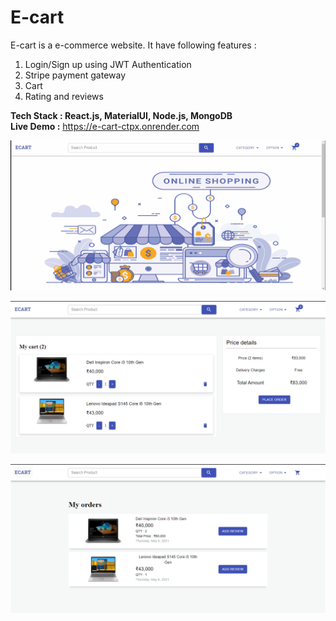 # E-cart
E-cart is a e-commerce website. It have following features :  
1. Login/Sign up using JWT Authentication  
2. Stripe payment gateway  
3. Cart
4. Rating and reviews  


**Tech Stack : React.js, MaterialUI, Node.js, MongoDB**  
**Live Demo :** https://e-cart-ctpx.onrender.com 

![](https://github.com/RitikPandey1/E-cart/blob/master/pics/ecart.gif)

![](https://github.com/RitikPandey1/E-cart/blob/master/pics/cart.PNG)

![](https://github.com/RitikPandey1/E-cart/blob/master/pics/ecart2.PNG)
